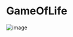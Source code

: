 # GameOfLife

![image](https://github.com/jacobturjeman/GameOfLife/assets/84174179/622d61a4-1f7e-4253-8525-e38bd7faf4df)
